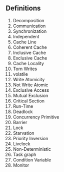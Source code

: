 ## Definitions
1. Decomposition
2. Communication
3. Synchronization
4. Independent
5. Cache Line
6. Coherent Cache
7. Inclusive Cache
8. Exclusive Cache
9. Cache Locality
10. Torn Writes
11. volatile
12. Write Atomicity
13. Not Write Atomic
14. Exclusive Access
15. Mutual Exclusion
16. Critical Section
17. Run-Time
18. Deadlock
19. Concurrency Primitive
20. Barrier
21. Lock
22. Starvation
23. Priority Inversion
24. Livelock
25. Non-Deterministic
26. Task graph
27. Condition Variable
28. Monitor